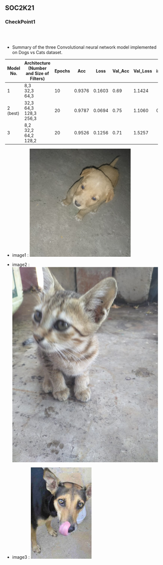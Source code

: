 ##   SOC2K21
### CheckPoint1

<br><br>

*  Summary of the three Convolutional neural network model implemented on Dogs vs Cats dataset.


| Model No. 	| Architecture (Number and Size of Filters) 	| Epochs 	| Acc 	| Loss 	| Val_Acc 	| Val_Loss 	| image1 	| image2 	| image3 	|
|-	|-	|-	|-	|-	|-	|-	|-	|-	|-	|
| 1  	| 8,3<br>32,3<br>64,3 	| 10 	| 0.9376 	| 0.1603 	| 0.69 	| 1.1424 	|  	|  	|  	|
| 2 (best)	| 32,3<br>64,3<br>128,3<br>256,3 	| 20 	| 0.9787 	| 0.0694 	| 0.75 	| 1.1060 	| 0 	| 1 	| 1 	|
| 3 	| 8,2<br>32,2<br>64,2<br>128,2 	| 20 	| 0.9526 	| 0.1256 	| 0.71 	| 1.5257 	|  	|  	|  	|

* image1 :
![IMAGE1](test1.png)

* image2 : 
![IMAGE2](test2.jpeg)

* image3 :
![IMAGE3](test3.png)
